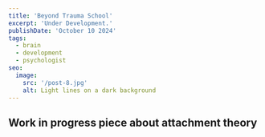```yaml
---
title: 'Beyond Trauma School'
excerpt: 'Under Development.'
publishDate: 'October 10 2024'
tags:
  - brain
  - development
  - psychologist
seo:
  image:
    src: '/post-8.jpg'
    alt: Light lines on a dark background
---
```


## Work in progress piece about attachment theory
